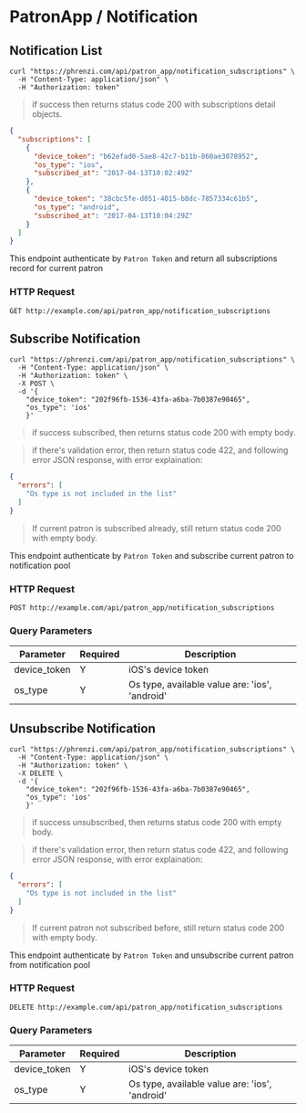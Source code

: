 # PatronApp / Notification

## Notification List
```shell
curl "https://phrenzi.com/api/patron_app/notification_subscriptions" \
  -H "Content-Type: application/json" \
  -H "Authorization: token"
```

> if success then returns status code 200 with subscriptions detail objects.


```json
{
  "subscriptions": [
    {
      "device_token": "b62efad0-5ae8-42c7-b11b-860ae3078952",
      "os_type": "ios",
      "subscribed_at": "2017-04-13T10:02:49Z"
    },
    {
      "device_token": "38cbc5fe-d051-4015-b8dc-7857334c61b5",
      "os_type": "android",
      "subscribed_at": "2017-04-13T10:04:29Z"
    }
  ]
}
```

This endpoint authenticate by `Patron Token` and return all subscriptions record for current patron

### HTTP Request

`GET http://example.com/api/patron_app/notification_subscriptions`

## Subscribe Notification

```shell
curl "https://phrenzi.com/api/patron_app/notification_subscriptions" \
  -H "Content-Type: application/json" \
  -H "Authorization: token" \
  -X POST \
  -d '{
    "device_token": "202f96fb-1536-43fa-a6ba-7b0387e90465",
    "os_type": 'ios'
    }'
```

> if success subscribed, then returns status code 200 with empty body.

> if there's validation error, then return status code 422, and following error JSON
> response, with error explaination:

```json
{
  "errors": [
    "Os type is not included in the list"
  ]
}
```

> If current patron is subscribed already, still return status code 200 with empty body.


This endpoint authenticate by `Patron Token` and subscribe current patron to notification pool

### HTTP Request

`POST http://example.com/api/patron_app/notification_subscriptions`

### Query Parameters

Parameter | Required | Description
--------- | ----------- | -----------
device_token | Y | iOS's device token
os_type | Y | Os type, available value are: 'ios', 'android'


## Unsubscribe Notification

```shell
curl "https://phrenzi.com/api/patron_app/notification_subscriptions" \
  -H "Content-Type: application/json" \
  -H "Authorization: token" \
  -X DELETE \
  -d '{
    "device_token": "202f96fb-1536-43fa-a6ba-7b0387e90465",
    "os_type": 'ios'
    }'
```

> if success unsubscribed, then returns status code 200 with empty body.

> if there's validation error, then return status code 422, and following error JSON
> response, with error explaination:

```json
{
  "errors": [
    "Os type is not included in the list"
  ]
}
```

> If current patron not subscribed before, still return status code 200 with empty body.


This endpoint authenticate by `Patron Token` and unsubscribe current patron from notification pool

### HTTP Request

`DELETE http://example.com/api/patron_app/notification_subscriptions`


### Query Parameters

Parameter | Required | Description
--------- | ----------- | -----------
device_token | Y | iOS's device token
os_type | Y | Os type, available value are: 'ios', 'android'

